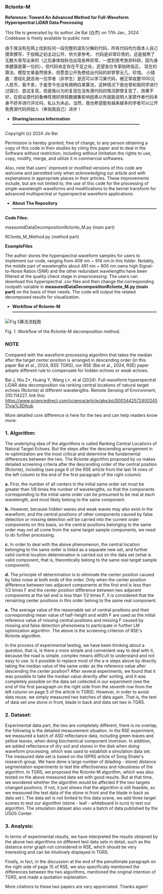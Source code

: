 ### Rclonte-M
**Reference: Toward An Advanced Method for Full-Waveform Hyperspectral LiDAR Data Processing**

This file is generated by its author Jie Bai (白杰) on 17th Jan., 2024. Codebase is freely available to public now 

由于我没有在网上找到任何一段完整的波形分解的代码，所有代码均为我本人自己摸索撰写，于投稿之初主动公开，供大家参考。
代码是非常珍贵的，这是我熬了无数大夜写出来的（之后身体指标也出现各种异常，一度到思考放弃科研，因为身体健康是第一位的），但代码肯定存在不足之处，还望各位专家拍砖指正。
现在的算法、模型文章虽然很多，但愿意公开免费给出代码的却寥寥无几，珍惜。
小插曲：曾经礼貌咨询一位学者（非学生）是否可以学习某代码，被正常收要1000元人民币，我不舍，于是至今也没有搞明白某算法，这种情况下我也曾和我同学进行过探讨、尝试复现，但是我以为的复现在没有源代码的情况即使复现了、效果不好，在假设源代码鲁棒性很好排除数据集影响因素以外就能说明人家原作者代码本身不好并进行评论吗，私认为未必。当然，我也希望能有越来越多的学者可以公开免费源代码供拙人（单指我自己）进步！



- **Sharing/access Information——————————————————————————————**

Copyright (c) 2024 Jie Bai

Permission is hereby granted, free of charge, to any person obtaining a copy of this code in their studies by citing this paper and to deal in the Software without restriction, including without limitation the rights to use, copy, modify, merge, and utilize it in commercial softwares.

Also, note that users' improved or modified versions of this code are welcome and permitted only when acknowledging our article and with explanations in appropriate places in their articles. These improvements include, but are not limited to, the use of this code for the processing of single-wavelength waveforms and modifications to the kernel transform for advanced multispectral or hyperspectral waveform applications.

- **About The Repository——————————————————————————————————**

**Code Files:**

 measuredDataDecompositionRclonte_M.py (main part)

 RClonte_M_Method.py (method part)

**ExampleFiles**

The author stores the hyperspectral waveform samples for users to implement our code, ranging from 409 nm ~ 914 nm in this folder. Notably, the middle part of wavelengths about 491 nm ~ 800 nm owns high Signal-to-Noise Ratios (SNR) and the other redundant wavelengths have been filtered at the quality check stage in preprocessing. The users can download this hyperspectral .csv files and then change the corresponding rootpath variable in **measuredDataDecompositionRclonte_M.py (main part)** on the basis of their needs. The code will output the related decomposed results for visualization.

- **Workflow of Rclonte-M——————————————————————————————————**

![Fig  5算法流程图](https://github.com/Jie-Bai/Rclonte-M-TGRS/assets/37448920/6de861ba-9bed-42d8-8512-ddab9686f9cc)


Fig. 1. Workflow of the Rclonte-M decomposition method.

### NOTE
Compared with the waveform processing algorithm that takes the median after the target center position is arranged in descending order (in this paper Bai et al., 2024, IEEE TGRS), our RSE (Bai et al., 2024, RSE) paper adopts different rule to compensate for hidden echoes or weak echoes. 

Bai J, Niu Z*, Huang Y, Wang L*, et al (2024). Full-waveform hyperspectral LiDAR data decomposition via ranking central locations of natural target echoes (Rclonte) at different wavelengths. Remote Sensing of Environment, 310:114227. link this: https://www.sciencedirect.com/science/article/abs/pii/S0034425724002451?via%3Dihub

More detailed core difference is here for the two and can help readers know more:
### 1. **Algorithm**:
The underlying idea of the algorithms is called Ranking Central Locations of Natural Target Echoes. But the steps after the descending arrangement in re-optimization are the most critical and determine the fundamental differences between the two. The Rclonte algorithm proposed by us makes detailed screening criteria after the descending order of the central position (Rclonte), including (see page 6 of the RSE article from the last 14 rows of the left column to the end of the first paragraph of the right column) 

  **a.** First, the number of all centers in the initial same order set must be greater than 1/8 times the number of wavelengths, so that the components corresponding to the initial same order can be presumed to be real at each wavelength, and most likely belong to the same component.

  **b.** However, because hidden waves and weak waves may also exist in the waveform, and the central positions of other components caused by false detection or missing detection will be carried into the current order components on this basis, so the central positions belonging to the same order may not all come from the same target sample components, we need to do further processing.

  **c.** In order to deal with the above phenomenon, the central location belonging to the same order is listed as a separate new set, and further valid central location determination is carried out on the data set (what is valid component, that is, theoretically belong to the same real target sample component).

  **d.** The principle of determination is to eliminate the center position caused by false noise at both ends of the order. Only when the center position difference between two adjacent components at the first end is less than 1/2 times F and the center position difference between two adjacent components at the tail end is less than 1/2 times F, it is considered that the remaining center positions in this order belong to the same real component.

  **e.** The average value of the reasonable set of central positions and their corresponding mean value of half-height and width F are used as the initial reference value of missing central positions and missing F caused by missing and false detection phenomena to participate in further LM optimization algorithm. The above is the screening criterion of RSE's Rclonte algorithm.

In the process of experimental testing, we have been thinking about a question, that is, is there a more simple and convenient way to deal with it, because the road is simple, complex means difficult to understand and not easy to use. Is it possible to replace most of the a-e steps above by directly taking the median value of the same order as the reference value after descending the center position? After several experiments, we found that it was possible to take the median value directly after sorting, and it was completely possible on the data set collected in our experiment (see the end of the first paragraph on the right side from the seventh row from the left column on page 5 of the article in TGRS). However, in order to avoid data reuse, we simply measured two batches of data again. That is, the test of data set one stone in front, blade in back and data set two in TGRS.


### 2. **Dataset**: 
Experimental data part, the two are completely different, there is no overlap, the following is the detailed measurement situation. In the RSE experiment, we measured a batch of ASD reflectance data, including green leaves and yellow leaves, when doing biochemical component inversion. In addition, we added reflectance of dry soil and stones in the disk when doing waveform processing, which was used to establish a simulation data set. The measured data set is based on the ISPRS article of Song Shalei's research group. We have done a large number of (blading - stone) distance segmentation experiments to test the effectiveness and robustness of the algorithm. In TGRS, we proposed the Rclonte-M algorithm, which was also tested on the above measured data set with good results. But at that time, we wondered whether the algorithm would be affected if the two targets changed positions. If not, it just shows that the algorithm is still feasible, so we measured the test data of the stone in front and the blade in back as data set I. The data set is not limited to this data scene, we add three target scenes to test our algorithm (stone - leaf - whiteboard in turn) to test our algorithm. The simulation dataset also uses a batch of data published by the USGS Center.


### 3. **Analysis**: 
In terms of experimental results, we have interpreted the results obtained by the above two algorithms on different test data sets in detail, such as the distance error graph not considered in RSE, which should be very interesting and can be intuitively displayed in TGRS.

Finally, in fact, in the discussion at the end of the penultimate paragraph on the right side of page 15 of RSE, we also specifically mentioned the differences between the two algorithms, mentioned the original intention of TGRS, and made a quotation explanation.


More citations to these two papers are vary appreciated. Thanks again!



